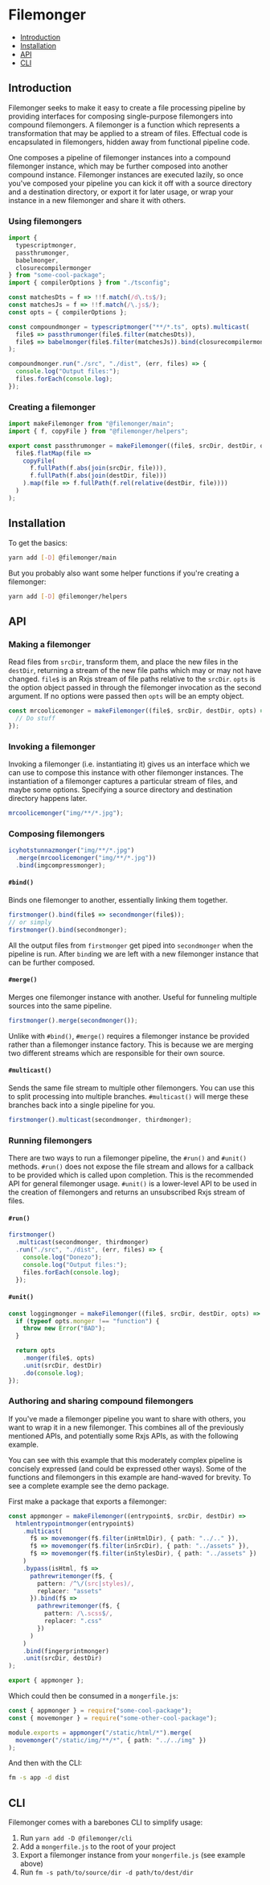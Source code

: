 # Filemonger

* [Introduction](#introduction)
* [Installation](#installation)
* [API](#api)
* [CLI](#cli)

## Introduction

Filemonger seeks to make it easy to create a file processing pipeline by
providing interfaces for composing single-purpose filemongers into compound
filemongers. A filemonger is a function which represents a transformation that
may be applied to a stream of files. Effectual code is encapsulated in
filemongers, hidden away from functional pipeline code.

One composes a pipeline of filemonger instances into a compound filemonger
instance, which may be further composed into another compound instance.
Filemonger instances are executed lazily, so once you've composed your pipeline
you can kick it off with a source directory and a destination directory, or
export it for later usage, or wrap your instance in a new filemonger and share
it with others.

### Using filemongers

```ts
import {
  typescriptmonger,
  passthrumonger,
  babelmonger,
  closurecompilermonger
} from "some-cool-package";
import { compilerOptions } from "./tsconfig";

const matchesDts = f => !!f.match(/d\.ts$/);
const matchesJs = f => !!f.match(/\.js$/);
const opts = { compilerOptions };

const compoundmonger = typescriptmonger("**/*.ts", opts).multicast(
  file$ => passthrumonger(file$.filter(matchesDts)),
  file$ => babelmonger(file$.filter(matchesJs)).bind(closurecompilermonger)
);

compoundmonger.run("./src", "./dist", (err, files) => {
  console.log("Output files:");
  files.forEach(console.log);
});
```

### Creating a filemonger

```ts
import makeFilemonger from "@filemonger/main";
import { f, copyFile } from "@filemonger/helpers";

export const passthrumonger = makeFilemonger((file$, srcDir, destDir, opts) =>
  file$.flatMap(file =>
    copyFile(
      f.fullPath(f.abs(join(srcDir, file))),
      f.fullPath(f.abs(join(destDir, file)))
    ).map(file => f.fullPath(f.rel(relative(destDir, file))))
  )
);
```

## Installation

To get the basics:

```sh
yarn add [-D] @filemonger/main
```

But you probably also want some helper functions if you're creating a
filemonger:

```sh
yarn add [-D] @filemonger/helpers
```

## API

### Making a filemonger

Read files from `srcDir`, transform them, and place the new files in the
`destDir`, returning a stream of the new file paths which may or may not have
changed. `file$` is an Rxjs stream of file paths relative to the `srcDir`.
`opts` is the option object passed in through the filemonger invocation as the
second argument. If no options were passed then `opts` will be an empty object.

```ts
const mrcoolicemonger = makeFilemonger((file$, srcDir, destDir, opts) => {
  // Do stuff
});
```

### Invoking a filemonger

Invoking a filemonger (i.e. instantiating it) gives us an interface which
we can use to compose this instance with other filemonger instances. The
instantiation of a filemonger captures a particular stream of files, and maybe
some options. Specifying a source directory and destination directory happens
later.

```ts
mrcoolicemonger("img/**/*.jpg");
```

### Composing filemongers

```ts
icyhotstunnazmonger("img/**/*.jpg")
  .merge(mrcoolicemonger("img/**/*.jpg"))
  .bind(imgcompressmonger);
```

#### `#bind()`

Binds one filemonger to another, essentially linking them together.

```ts
firstmonger().bind(file$ => secondmonger(file$));
// or simply
firstmonger().bind(secondmonger);
```

All the output files from `firstmonger` get piped into `secondmonger` when the
pipeline is run. After `bind`ing we are left with a new filemonger instance that
can be further composed.

#### `#merge()`

Merges one filemonger instance with another. Useful for funneling multiple
sources into the same pipeline.

```ts
firstmonger().merge(secondmonger());
```

Unlike with `#bind()`, `#merge()` requires a filemonger instance be provided
rather than a filemonger instance factory. This is because we are merging two
different streams which are responsible for their own source.

#### `#multicast()`

Sends the same file stream to multiple other filemongers. You can use this to
split processing into multiple branches. `#multicast()` will merge these
branches back into a single pipeline for you.

```ts
firstmonger().multicast(secondmonger, thirdmonger);
```

### Running filemongers

There are two ways to run a filemonger pipeline, the `#run()` and `#unit()`
methods. `#run()` does not expose the file stream and allows for a callback to
be provided which is called upon completion. This is the recommended API for
general filemonger usage. `#unit()` is a lower-level API to be used in the
creation of filemongers and returns an unsubscribed Rxjs stream of files.

#### `#run()`

```ts
firstmonger()
  .multicast(secondmonger, thirdmonger)
  .run("./src", "./dist", (err, files) => {
    console.log("Donezo");
    console.log("Output files:");
    files.forEach(console.log);
  });
```

#### `#unit()`

```ts
const loggingmonger = makeFilemonger((file$, srcDir, destDir, opts) => {
  if (typeof opts.monger !== "function") {
    throw new Error("BAD");
  }

  return opts
    .monger(file$, opts)
    .unit(srcDir, destDir)
    .do(console.log);
});
```

### Authoring and sharing compound filemongers

If you've made a filemonger pipeline you want to share with others, you want
to wrap it in a new filemonger. This combines all of the previously mentioned
APIs, and potentially some Rxjs APIs, as with the following example.

You can see with this example that this moderately complex pipeline is concisely
expressed (and could be expressed other ways). Some of the functions and
filemongers in this example are hand-waved for brevity. To see a complete
example see the demo package.

First make a package that exports a filemonger:

```ts
const appmonger = makeFilemonger((entrypoint$, srcDir, destDir) =>
  htmlentrypointmonger(entrypoint$)
    .multicast(
      f$ => movemonger(f$.filter(inHtmlDir), { path: "../.." }),
      f$ => movemonger(f$.filter(inSrcDir), { path: "../assets" }),
      f$ => movemonger(f$.filter(inStylesDir), { path: "../assets" })
    )
    .bypass(isHtml, f$ =>
      pathrewritemonger(f$, {
        pattern: /^\/(src|styles)/,
        replacer: "assets"
      }).bind(f$ =>
        pathrewritemonger(f$, {
          pattern: /\.scss$/,
          replacer: ".css"
        })
      )
    )
    .bind(fingerprintmonger)
    .unit(srcDir, destDir)
);

export { appmonger };
```

Which could then be consumed in a `mongerfile.js`:

```ts
const { appmonger } = require("some-cool-package");
const { movemonger } = require("some-other-cool-package");

module.exports = appmonger("/static/html/*").merge(
  movemonger("/static/img/**/*", { path: "../../img" })
);
```

And then with the CLI:

```sh
fm -s app -d dist
```

## CLI

Filemonger comes with a barebones CLI to simplify usage:

1. Run `yarn add -D @filemonger/cli`
2. Add a `mongerfile.js` to the root of your project
3. Export a filemonger instance from your `mongerfile.js` (see example above)
4. Run `fm -s path/to/source/dir -d path/to/dest/dir`
